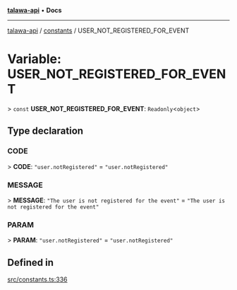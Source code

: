 [**talawa-api**](../../README.md) • **Docs**

***

[talawa-api](../../modules.md) / [constants](../README.md) / USER\_NOT\_REGISTERED\_FOR\_EVENT

# Variable: USER\_NOT\_REGISTERED\_FOR\_EVENT

\> `const` **USER\_NOT\_REGISTERED\_FOR\_EVENT**: `Readonly`\<`object`\>

## Type declaration

### CODE

\> **CODE**: `"user.notRegistered"` = `"user.notRegistered"`

### MESSAGE

\> **MESSAGE**: `"The user is not registered for the event"` = `"The user is not registered for the event"`

### PARAM

\> **PARAM**: `"user.notRegistered"` = `"user.notRegistered"`

## Defined in

[src/constants.ts:336](https://github.com/PalisadoesFoundation/talawa-api/blob/d0c167bb942c4778fba221c2cdd27665fc7dbf61/src/constants.ts#L336)
